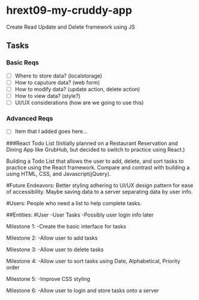 # hrext09-my-cruddy-app
Create Read Update and Delete framework using JS

 ## Tasks

 ### Basic Reqs
- [ ] Where to store data? (localstorage)
- [ ] How to caputure data? (web form)
- [ ] How to modify data? (update action, delete action)
- [ ] How to view data? (style?)
- [ ] UI/UX considerations (how are we going to use this)

 ### Advanced Reqs
- [ ] Item that I added goes here...

###React Todo List
(Initially planned on a Restaurant Reservation and Dining App like GrubHub, but decided to switch to practice using React.)

Building a Todo List that allows the user to add, delete, and sort tasks to practice using the React framework.
Compare and contrast with building a using HTML, CSS, and Javascript(jQuery).

#Future Endeavors: Better styling adhering to UI/UX design pattern for ease of accessibility. Maybe saving data to a server separating data by user info.

#Users: People who need  a list to help complete tasks.

##Entities: 
#User
-User Tasks
-Possibly user login info later

Milestone 1:
-Create the basic interface for tasks

Milestone 2: 
-Allow user to add tasks

Milestone 3:
-Allow user to delete tasks

Milestone 4:
-Allow user to sort tasks using Date, Alphabetical, Priority order

Milestone 5:
-Improve CSS styling 

Milestone 6:
-Allow user to login and store tasks onto a server